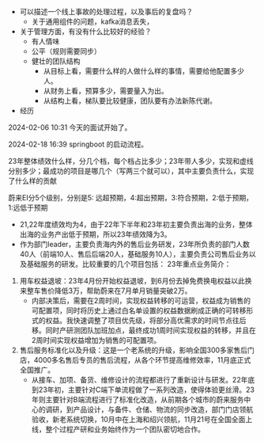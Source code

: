 - 可以描述一个线上事故的处理过程，以及事后的复盘吗？
	- 关于通用组件的问题，kafka消息丢失，
- 关于管理方面，有没有什么比较好的经验？
	- 有人情味
	- 公平（规则需要同步）
	- 健壮的团队结构
		- 从目标上看，需要什么样的人做什么样的事情，需要给他配置多少人。
		- 从财务上看，预算多少，需要量入为出。
		- 从结构上看，梯队要比较健康，团队要有办法新陈代谢。
- 经历



2024-02-06 10:31
今天的面试开始了。

2024-02-18 16:39
springboot 的启动流程。


23年整体绩效什么样，分几个档，每个档占比多少；23年带人多少，实现和虚线分别多少；最成功的项目是哪几个（写两三个就可以），其中主要负责什么，实现了什么样的贡献


蔚来EI分5个级别，分别是5: 远超预期，4:超出预期，3:符合预期，2:低于预期，1:远低于预期
- 21,22年度绩效均为4，由于22年下半年和23年初主要负责出海的业务，整体出海的业务产出低于预期，所以23年绩效降为3。
- 作为部门leader，主要负责海内外的售后业务研发，23年所负责的部门人数40人（前端10人、售后后端20人，基础服务10人），主要负责公司售后业务以及基础服务的研发。比较重要的几个项目包括：
23年重点业务简介：
1. 用车权益退坡：23年4月份开始权益退坡，到6月份去掉免费换电权益以此换来整车售价降低3万，帮助蔚来在7月单月销量突破2万。
	* 内部决策后，需要在2周时间，实现权益转移的可运营，权益成为销售的可配置项，同时将历史上通过白名单设置的权益数据刷成正确的可转移形式的权益。我快速调整了项目优先级，将部分高优需求的时间节点往后移。同时产研测团队加班加点，最终成功1周时间实现权益的转移，并且在2周时间实现权益增加为销售的可配置项。
2. 售后服务标准化以及升级：这是一个老系统的升级，影响全国300多家售后门店，4000多名售后专员的售后流程，从各个环节提高维修效率，11月底正式全国推广。
	- 从接车、加项、备货、维修设计的流程都进行了重新设计与研发。22年底到23年初，主要针对C端下单流程做了一系列改造，使得体验更丝滑。23年则主要针对B端流程进行了标准化改造，从前期各个城市的蔚来服务中心的调研，到产品设计，与备件、仓储、物流的同步改造，部门门店领航验收，新老系统切换，10月中在上海和绍兴领航，11月21号在全国全面上线，整个过程产研和业务始终作为一个团队密切地合作。